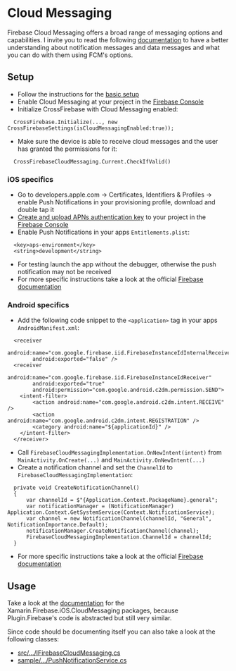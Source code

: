 # Cloud Messaging

Firebase Cloud Messaging offers a broad range of messaging options and capabilities. I invite you to read the following [documentation](https://firebase.google.com/docs/cloud-messaging/concept-options) to have a better understanding about notification messages and data messages and what you can do with them using FCM's options.

## Setup

- Follow the instructions for the [basic setup](https://github.com/TobiasBuchholz/Plugin.Firebase/blob/master/README.md#basic-setup)
- Enable Cloud Messaging at your project in the [Firebase Console](https://console.firebase.google.com/)
- Initialize CrossFirebase with Cloud Messaging enabled:

```
  CrossFirebase.Initialize(..., new CrossFirebaseSettings(isCloudMessagingEnabled:true));
```
- Make sure the device is able to receive cloud messages and the user has granted the permissions for it:
```
  CrossFirebaseCloudMessaging.Current.CheckIfValid()
```

### iOS specifics
- Go to developers.apple.com -> Certificates, Identifiers & Profiles -> enable Push Notifications in your provisioning profile, download and double tap it
- [Create and upload APNs authentication key](https://firebase.google.com/docs/cloud-messaging/ios/client#upload_your_apns_authentication_key) to your project in the [Firebase Console](https://console.firebase.google.com/)
- Enable Push Notifications in your apps ```Entitlements.plist```:
```
  <key>aps-environment</key>
  <string>development</string>
```
- For testing launch the app without the debugger, otherwise the push notification may not be received
- For more specific instructions take a look at the official [Firebase documentation](https://firebase.google.com/docs/cloud-messaging/ios/client?hl=en)


### Android specifics
- Add the following code snippet to the ```<application>``` tag in your apps ```AndroidManifest.xml```:
```
  <receiver
  		android:name="com.google.firebase.iid.FirebaseInstanceIdInternalReceiver"
  		android:exported="false" />
  <receiver
  		android:name="com.google.firebase.iid.FirebaseInstanceIdReceiver"
  		android:exported="true"
  		android:permission="com.google.android.c2dm.permission.SEND">
  	<intent-filter>
  		<action android:name="com.google.android.c2dm.intent.RECEIVE" />
  		<action android:name="com.google.android.c2dm.intent.REGISTRATION" />
  		<category android:name="${applicationId}" />
  	</intent-filter>
  </receiver>
```
- Call ```FirebaseCloudMessagingImplementation.OnNewIntent(intent)``` from ```MainActivity.OnCreate(...)``` and ```MainActivity.OnNewIntent(...)```
- Create a notification channel and set the ```ChannelId``` to ```FirebaseCloudMessagingImplementation```:
```
  private void CreateNotificationChannel()
  {
      var channelId = $"{Application.Context.PackageName}.general";
      var notificationManager = (NotificationManager) Application.Context.GetSystemService(Context.NotificationService);
      var channel = new NotificationChannel(channelId, "General", NotificationImportance.Default);
      notificationManager.CreateNotificationChannel(channel);
      FirebaseCloudMessagingImplementation.ChannelId = channelId;
  }
```
- For more specific instructions take a look at the official [Firebase documentation](https://firebase.google.com/docs/cloud-messaging/android/client?hl=en)

## Usage

Take a look at the [documentation](https://github.com/xamarin/GoogleApisForiOSComponents/blob/master/docs/Firebase/CloudMessaging/GettingStarted.md) for the Xamarin.Firebase.iOS.CloudMessaging packages, because Plugin.Firebase's code is abstracted but still very similar.

Since code should be documenting itself you can also take a look at the following classes:
- [src/.../IFirebaseCloudMessaging.cs](https://github.com/TobiasBuchholz/Plugin.Firebase/blob/master/src/Shared/CloudMessaging/IFirebaseCloudMessaging.cs)
- [sample/.../PushNotificationService.cs](https://github.com/TobiasBuchholz/Plugin.Firebase/blob/master/sample/Playground/Common/Services/PushNotification/PushNotificationService.cs)
